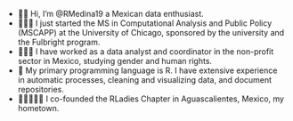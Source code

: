 - 👋🏽 Hi, I’m @RMedina19 a Mexican data enthusiast. 
- 👩🏽‍🎓 I just started the MS in Computational Analysis and Public Policy (MSCAPP) at the University of Chicago, sponsored by the university and the Fulbright program. 
- 👩🏽‍💻 I have worked as a data analyst and coordinator in the non-profit sector in Mexico, studying gender and human rights.
- 👾 My primary programming language is R. I have extensive experience in automatic processes, cleaning and visualizing data, and document repositories.
- 👩🏾‍🤝‍👩🏽 I co-founded the RLadies Chapter in Aguascalientes, Mexico, my hometown. 
  

<!---
RMedina19/RMedina19 is a ✨ special ✨ repository because its `README.md` (this file) appears on your GitHub profile.
You can click the Preview link to take a look at your changes.
--->

